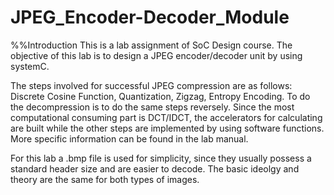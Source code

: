 # JPEG_Encoder-Decoder_Module

%%Introduction
This is a lab assignment of SoC Design course. The objective of this lab is to design a JPEG encoder/decoder unit by using systemC. 

The steps involved for successful JPEG compression are as follows: Discrete Cosine Function, Quantization, Zigzag, Entropy Encoding. To do the decompression is to do the same steps reversely. Since the most computational consuming part is DCT/IDCT, the accelerators for calculating are built while the other steps are implemented by using software functions. More specific information can be found in the lab manual.

For this lab a .bmp file is used for simplicity, since they usually possess a standard header size and are easier to decode. The basic ideolgy and theory are the same for both types of images.
